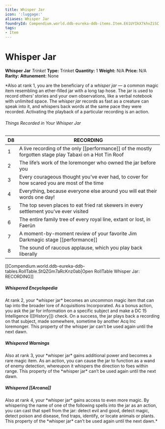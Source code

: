 ```yaml
---
title: Whisper Jar
icon: ':luggage:'
aliases: Whisper Jar
foundryId: Compendium.world.ddb-eureka-ddb-items.Item.E61UYIkX7khvZiSC
tags:
- Item
---
```


# Whisper Jar

**Whisper Jar**
_Trinket_
**Type:** Trinket
**Quantity:** 1
**Weight:** N/A
**Price:** N/A
**Rarity:** 
**Attunement:** None

*Also at rank 1, you are the beneficiary of a *whisper jar* — a common magic item resembling an ether-filled jar with a long tap hose. The jar is used to record others’ stories and your own observations, like a verbal notebook with unlimited space. The *whisper jar* records as fast as a creature can speak into it, and whispers back words at the same pace they were recorded. Activating the playback of a particular recording is an action.
<h6>Things Recorded in Your Whisper Jar</h6>
<table>
<thead>
<tr>
<th>D8</th>
<th>RECORDING</th>
</tr>
</thead>
<tbody>
<tr>
<td>1</td>
<td>A live recording of the only [[performance]] of the mostly forgotten stage play <span class="Sans-Serif-Character-Styles_Italic-Sans-Serif">Tabaxi on a Hot Tin Roof</span></td>
</tr>
<tr>
<td>2</td>
<td>The life’s work of the loremonger who owned the jar before you</td>
</tr>
<tr>
<td>3</td>
<td>Every courageous thought you’ve ever had, to cover for how scared you are most of the time</td>
</tr>
<tr>
<td>4</td>
<td>Everything, because everyone else around you will eat their words one day!</td>
</tr>
<tr>
<td>5</td>
<td>The top seven places to eat fried rat skewers in every settlement you’ve ever visited</td>
</tr>
<tr>
<td>6</td>
<td>The entire family tree of every royal line, extant or lost, in Faerûn</td>
</tr>
<tr>
<td>7</td>
<td>A moment-by-moment review of your favorite Jim Darkmagic stage [[performance]]</td>
</tr>
<tr>
<td>8</td>
<td>The sound of raucous applause, which you play back liberally</td>
</tr>
</tbody>
</table><div id="table-link">[[Compendium.world.ddb-eureka-ddb-tables.RollTable.StQZGm7aRcKnz0ab|Open RollTable Whisper Jar: RECORDING]]
<h5>Whispered Encyclopedia</h5>
At rank 2, your *whisper jar* becomes an uncommon magic item that can tap into the broader lore of Acquisitions Incorporated. As a bonus action, you ask the jar for information on a specific subject and make a DC 15 Intelligence ([[History]]) check. On a success, the jar plays back a recording on that subject, made somewhere, sometime by another Acq Inc loremonger. This property of the whisper jar can’t be used again until the next dawn.
<h5>Whispered Warnings</h5>
Also at rank 3, your *whisper jar* gains additional power and becomes a rare magic item. As an action, you can cause the jar to function as a wand of enemy detection, whereupon it whispers the direction to foes within range. This property of the *whisper jar* can’t be used again until the next dawn.
<h5>Whispered [[Arcana]]</h5>
Also at rank 4, your *whisper jar* gains access to even more magic. By whispering the name of one of the following spells into the jar as an action, you can cast that spell from the jar: detect evil and good, detect magic, detect poison and disease, find traps, identify, or locate animals or plants. This property of the *whisper jar* can’t be used again until the next dawn.*